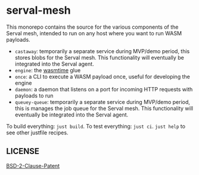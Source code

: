 # serval-mesh

This monorepo contains the source for the various components of the Serval mesh, intended to run on any host where you want to run WASM payloads.

- `castaway`: temporarily a separate service during MVP/demo period, this stores blobs for the Serval mesh. This functionality will eventually be integrated into the Serval agent.
- `engine`: the [wasmtime](https://lib.rs/crates/wasmtime) glue
- `once`: a CLI to execute a WASM payload once, useful for developing the engine
- `daemon`: a daemon that listens on a port for incoming HTTP requests with payloads to run
- `queuey-queue`: temporarily a separate service during MVP/demo period, this is manages the job queue for the Serval mesh. This functionality will eventually be integrated into the Serval agent.

To build everything: `just build`. To test everything: `just ci`. `just help` to see other justfile recipes.

## LICENSE

[BSD-2-Clause-Patent](./LICENSE)
